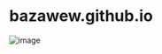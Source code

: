 # bazawew.github.io
![image](https://github.com/bazawew/bazawew.github.io/assets/106189440/8a61ddbb-9710-407c-80a4-0c642d638556)
